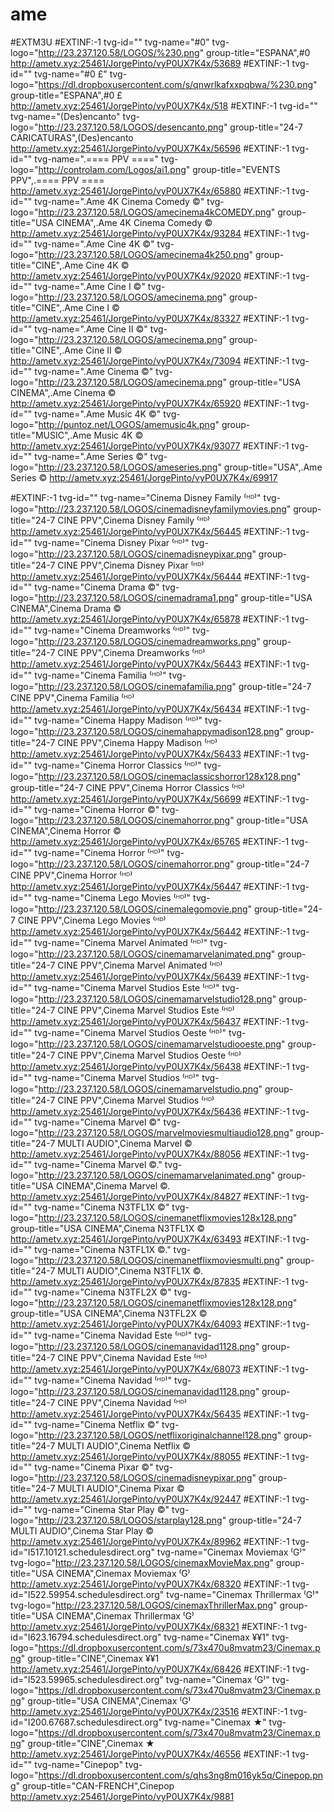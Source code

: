 # ame
#EXTM3U
#EXTINF:-1 tvg-id="" tvg-name="#0" tvg-logo="http://23.237.120.58/LOGOS/%230.png" group-title="ESPANA",#0
http://ametv.xyz:25461/JorgePinto/vyP0UX7K4x/53689
#EXTINF:-1 tvg-id="" tvg-name="#0 £" tvg-logo="https://dl.dropboxusercontent.com/s/qnwrlkafxxpqbwa/%230.png" group-title="ESPANA",#0 £
http://ametv.xyz:25461/JorgePinto/vyP0UX7K4x/518
#EXTINF:-1 tvg-id="" tvg-name="(Des)encanto" tvg-logo="http://23.237.120.58/LOGOS/desencanto.png" group-title="24-7 CARICATURAS",(Des)encanto
http://ametv.xyz:25461/JorgePinto/vyP0UX7K4x/56596
#EXTINF:-1 tvg-id="" tvg-name=".==== PPV ====" tvg-logo="http://controlam.com/Logos/ai1.png" group-title="EVENTS PPV",.==== PPV ====
http://ametv.xyz:25461/JorgePinto/vyP0UX7K4x/65880
#EXTINF:-1 tvg-id="" tvg-name=".Ame 4K Cinema Comedy ©" tvg-logo="http://23.237.120.58/LOGOS/amecinema4kCOMEDY.png" group-title="USA CINEMA",.Ame 4K Cinema Comedy ©
http://ametv.xyz:25461/JorgePinto/vyP0UX7K4x/93284
#EXTINF:-1 tvg-id="" tvg-name=".Ame Cine 4K ©" tvg-logo="http://23.237.120.58/LOGOS/amecinema4k250.png" group-title="CINE",.Ame Cine 4K ©
http://ametv.xyz:25461/JorgePinto/vyP0UX7K4x/92020
#EXTINF:-1 tvg-id="" tvg-name=".Ame Cine I ©" tvg-logo="http://23.237.120.58/LOGOS/amecinema.png" group-title="CINE",.Ame Cine I ©
http://ametv.xyz:25461/JorgePinto/vyP0UX7K4x/83327
#EXTINF:-1 tvg-id="" tvg-name=".Ame Cine II ©" tvg-logo="http://23.237.120.58/LOGOS/amecinema.png" group-title="CINE",.Ame Cine II ©
http://ametv.xyz:25461/JorgePinto/vyP0UX7K4x/73094
#EXTINF:-1 tvg-id="" tvg-name=".Ame Cinema ©" tvg-logo="http://23.237.120.58/LOGOS/amecinema.png" group-title="USA CINEMA",.Ame Cinema ©
http://ametv.xyz:25461/JorgePinto/vyP0UX7K4x/65920
#EXTINF:-1 tvg-id="" tvg-name=".Ame Music 4K ©" tvg-logo="http://puntoz.net/LOGOS/amemusic4k.png" group-title="MUSIC",.Ame Music 4K ©
http://ametv.xyz:25461/JorgePinto/vyP0UX7K4x/93077
#EXTINF:-1 tvg-id="" tvg-name=".Ame Series ©" tvg-logo="http://23.237.120.58/LOGOS/ameseries.png" group-title="USA",.Ame Series ©
http://ametv.xyz:25461/JorgePinto/vyP0UX7K4x/69917

#EXTINF:-1 tvg-id="" tvg-name="Cinema Disney Family ⁽ᴴᴰ⁾" tvg-logo="http://23.237.120.58/LOGOS/cinemadisneyfamilymovies.png" group-title="24-7 CINE PPV",Cinema Disney Family ⁽ᴴᴰ⁾
http://ametv.xyz:25461/JorgePinto/vyP0UX7K4x/56445
#EXTINF:-1 tvg-id="" tvg-name="Cinema Disney Pixar ⁽ᴴᴰ⁾" tvg-logo="http://23.237.120.58/LOGOS/cinemadisneypixar.png" group-title="24-7 CINE PPV",Cinema Disney Pixar ⁽ᴴᴰ⁾
http://ametv.xyz:25461/JorgePinto/vyP0UX7K4x/56444
#EXTINF:-1 tvg-id="" tvg-name="Cinema Drama ©" tvg-logo="http://23.237.120.58/LOGOS/cinemadrama1.png" group-title="USA CINEMA",Cinema Drama ©
http://ametv.xyz:25461/JorgePinto/vyP0UX7K4x/65878
#EXTINF:-1 tvg-id="" tvg-name="Cinema Dreamworks ⁽ᴴᴰ⁾" tvg-logo="http://23.237.120.58/LOGOS/cinemadreamworks.png" group-title="24-7 CINE PPV",Cinema Dreamworks ⁽ᴴᴰ⁾
http://ametv.xyz:25461/JorgePinto/vyP0UX7K4x/56443
#EXTINF:-1 tvg-id="" tvg-name="Cinema Familia ⁽ᴴᴰ⁾" tvg-logo="http://23.237.120.58/LOGOS/cinemafamilia.png" group-title="24-7 CINE PPV",Cinema Familia ⁽ᴴᴰ⁾
http://ametv.xyz:25461/JorgePinto/vyP0UX7K4x/56434
#EXTINF:-1 tvg-id="" tvg-name="Cinema Happy Madison ⁽ᴴᴰ⁾" tvg-logo="http://23.237.120.58/LOGOS/cinemahappymadison128.png" group-title="24-7 CINE PPV",Cinema Happy Madison ⁽ᴴᴰ⁾
http://ametv.xyz:25461/JorgePinto/vyP0UX7K4x/56433
#EXTINF:-1 tvg-id="" tvg-name="Cinema Horror Classics ⁽ᴴᴰ⁾" tvg-logo="http://23.237.120.58/LOGOS/cinemaclassicshorror128x128.png" group-title="24-7 CINE PPV",Cinema Horror Classics ⁽ᴴᴰ⁾
http://ametv.xyz:25461/JorgePinto/vyP0UX7K4x/56699
#EXTINF:-1 tvg-id="" tvg-name="Cinema Horror ©" tvg-logo="http://23.237.120.58/LOGOS/cinemahorror.png" group-title="USA CINEMA",Cinema Horror ©
http://ametv.xyz:25461/JorgePinto/vyP0UX7K4x/65765
#EXTINF:-1 tvg-id="" tvg-name="Cinema Horror ⁽ᴴᴰ⁾" tvg-logo="http://23.237.120.58/LOGOS/cinemahorror.png" group-title="24-7 CINE PPV",Cinema Horror ⁽ᴴᴰ⁾
http://ametv.xyz:25461/JorgePinto/vyP0UX7K4x/56447
#EXTINF:-1 tvg-id="" tvg-name="Cinema Lego Movies ⁽ᴴᴰ⁾" tvg-logo="http://23.237.120.58/LOGOS/cinemalegomovie.png" group-title="24-7 CINE PPV",Cinema Lego Movies ⁽ᴴᴰ⁾
http://ametv.xyz:25461/JorgePinto/vyP0UX7K4x/56442
#EXTINF:-1 tvg-id="" tvg-name="Cinema Marvel Animated ⁽ᴴᴰ⁾" tvg-logo="http://23.237.120.58/LOGOS/cinemamarvelanimated.png" group-title="24-7 CINE PPV",Cinema Marvel Animated ⁽ᴴᴰ⁾
http://ametv.xyz:25461/JorgePinto/vyP0UX7K4x/56439
#EXTINF:-1 tvg-id="" tvg-name="Cinema Marvel Studios Este ⁽ᴴᴰ⁾" tvg-logo="http://23.237.120.58/LOGOS/cinemamarvelstudio128.png" group-title="24-7 CINE PPV",Cinema Marvel Studios Este ⁽ᴴᴰ⁾
http://ametv.xyz:25461/JorgePinto/vyP0UX7K4x/56437
#EXTINF:-1 tvg-id="" tvg-name="Cinema Marvel Studios Oeste ⁽ᴴᴰ⁾" tvg-logo="http://23.237.120.58/LOGOS/cinemamarvelstudiooeste.png" group-title="24-7 CINE PPV",Cinema Marvel Studios Oeste ⁽ᴴᴰ⁾
http://ametv.xyz:25461/JorgePinto/vyP0UX7K4x/56438
#EXTINF:-1 tvg-id="" tvg-name="Cinema Marvel Studios ⁽ᴴᴰ⁾" tvg-logo="http://23.237.120.58/LOGOS/cinemamarvelstudio.png" group-title="24-7 CINE PPV",Cinema Marvel Studios ⁽ᴴᴰ⁾
http://ametv.xyz:25461/JorgePinto/vyP0UX7K4x/56436
#EXTINF:-1 tvg-id="" tvg-name="Cinema Marvel ©" tvg-logo="http://23.237.120.58/LOGOS/marvelmoviesmultiaudio128.png" group-title="24-7 MULTI AUDIO",Cinema Marvel ©
http://ametv.xyz:25461/JorgePinto/vyP0UX7K4x/88056
#EXTINF:-1 tvg-id="" tvg-name="Cinema Marvel ©." tvg-logo="http://23.237.120.58/LOGOS/cinemamarvelanimated.png" group-title="USA CINEMA",Cinema Marvel ©.
http://ametv.xyz:25461/JorgePinto/vyP0UX7K4x/84827
#EXTINF:-1 tvg-id="" tvg-name="Cinema N3TFL1X ©" tvg-logo="http://23.237.120.58/LOGOS/cinemanetflixmovies128x128.png" group-title="USA CINEMA",Cinema N3TFL1X ©
http://ametv.xyz:25461/JorgePinto/vyP0UX7K4x/63493
#EXTINF:-1 tvg-id="" tvg-name="Cinema N3TFL1X ©." tvg-logo="http://23.237.120.58/LOGOS/cinemanetflixmoviesmulti.png" group-title="24-7 MULTI AUDIO",Cinema N3TFL1X ©.
http://ametv.xyz:25461/JorgePinto/vyP0UX7K4x/87835
#EXTINF:-1 tvg-id="" tvg-name="Cinema N3TFL2X ©" tvg-logo="http://23.237.120.58/LOGOS/cinemanetflixmovies128x128.png" group-title="USA CINEMA",Cinema N3TFL2X ©
http://ametv.xyz:25461/JorgePinto/vyP0UX7K4x/64093
#EXTINF:-1 tvg-id="" tvg-name="Cinema Navidad Este ⁽ᴴᴰ⁾" tvg-logo="http://23.237.120.58/LOGOS/cinemanavidad1128.png" group-title="24-7 CINE PPV",Cinema Navidad Este ⁽ᴴᴰ⁾
http://ametv.xyz:25461/JorgePinto/vyP0UX7K4x/68073
#EXTINF:-1 tvg-id="" tvg-name="Cinema Navidad ⁽ᴴᴰ⁾" tvg-logo="http://23.237.120.58/LOGOS/cinemanavidad1128.png" group-title="24-7 CINE PPV",Cinema Navidad ⁽ᴴᴰ⁾
http://ametv.xyz:25461/JorgePinto/vyP0UX7K4x/56435
#EXTINF:-1 tvg-id="" tvg-name="Cinema Netflix ©" tvg-logo="http://23.237.120.58/LOGOS/netflixoriginalchannel128.png" group-title="24-7 MULTI AUDIO",Cinema Netflix ©
http://ametv.xyz:25461/JorgePinto/vyP0UX7K4x/88055
#EXTINF:-1 tvg-id="" tvg-name="Cinema Pixar ©" tvg-logo="http://23.237.120.58/LOGOS/cinemadisneypixar.png" group-title="24-7 MULTI AUDIO",Cinema Pixar ©
http://ametv.xyz:25461/JorgePinto/vyP0UX7K4x/92447
#EXTINF:-1 tvg-id="" tvg-name="Cinema Star Play ©" tvg-logo="http://23.237.120.58/LOGOS/starplay128.png" group-title="24-7 MULTI AUDIO",Cinema Star Play ©
http://ametv.xyz:25461/JorgePinto/vyP0UX7K4x/89962
#EXTINF:-1 tvg-id="I517.10121.schedulesdirect.org" tvg-name="Cinemax Moviemax ⁽G⁾" tvg-logo="http://23.237.120.58/LOGOS/cinemaxMovieMax.png" group-title="USA CINEMA",Cinemax Moviemax ⁽G⁾
http://ametv.xyz:25461/JorgePinto/vyP0UX7K4x/68320
#EXTINF:-1 tvg-id="I522.59954.schedulesdirect.org" tvg-name="Cinemax Thrillermax ⁽G⁾" tvg-logo="http://23.237.120.58/LOGOS/cinemaxThrillerMax.png" group-title="USA CINEMA",Cinemax Thrillermax ⁽G⁾
http://ametv.xyz:25461/JorgePinto/vyP0UX7K4x/68321
#EXTINF:-1 tvg-id="I623.16794.schedulesdirect.org" tvg-name="Cinemax ¥¥1" tvg-logo="https://dl.dropboxusercontent.com/s/73x470u8mvatm23/Cinemax.png" group-title="CINE",Cinemax ¥¥1
http://ametv.xyz:25461/JorgePinto/vyP0UX7K4x/68426
#EXTINF:-1 tvg-id="I523.59965.schedulesdirect.org" tvg-name="Cinemax ⁽G⁾" tvg-logo="https://dl.dropboxusercontent.com/s/73x470u8mvatm23/Cinemax.png" group-title="USA CINEMA",Cinemax ⁽G⁾
http://ametv.xyz:25461/JorgePinto/vyP0UX7K4x/23516
#EXTINF:-1 tvg-id="I200.67687.schedulesdirect.org" tvg-name="Cinemax ★" tvg-logo="https://dl.dropboxusercontent.com/s/73x470u8mvatm23/Cinemax.png" group-title="CINE",Cinemax ★
http://ametv.xyz:25461/JorgePinto/vyP0UX7K4x/46556
#EXTINF:-1 tvg-id="" tvg-name="Cinepop" tvg-logo="https://dl.dropboxusercontent.com/s/qhs3ng8m016yk5q/Cinepop.png" group-title="CAN-FRENCH",Cinepop
http://ametv.xyz:25461/JorgePinto/vyP0UX7K4x/9881
